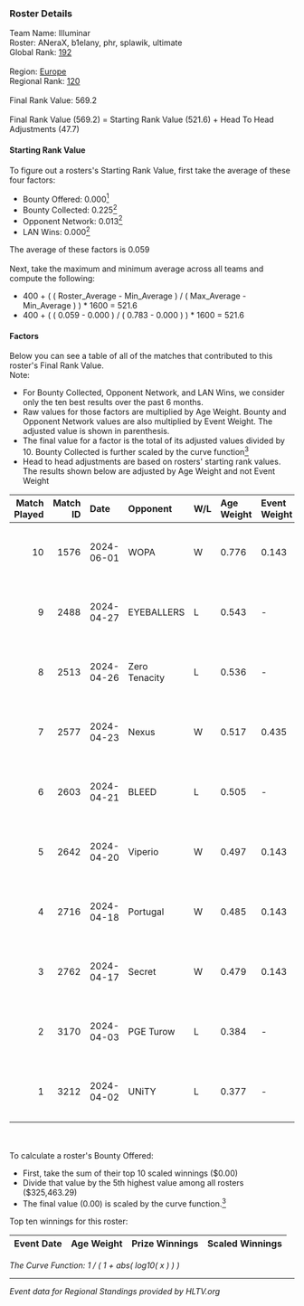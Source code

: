 ### Roster Details<br />
Team Name: Illuminar<br />
Roster: ANeraX, b1elany, phr, splawik, ultimate<br />
Global Rank: [192](../standings_global.md)<br />
<br />
Region: [Europe]( ../standings_europe.md)<br />
Regional Rank: [120]( ../standings_europe.md)<br />
<br />
Final Rank Value:  569.2<br />
<br />
Final Rank Value (569.2) = Starting Rank Value (521.6) + Head To Head Adjustments (47.7)<br />

#### Starting Rank Value<br />
To figure out a rosters's Starting Rank Value, first take the average of these four factors:<br />
- Bounty Offered: 0.000[<sup>1</sup>](#table2)
- Bounty Collected: 0.225[<sup>2</sup>](#table1)
- Opponent Network: 0.013[<sup>2</sup>](#table1)
- LAN Wins: 0.000[<sup>2</sup>](#table1)

The average of these factors is 0.059<br />
<br />
Next, take the maximum and minimum average across all teams and compute the following:<br />
- 400 + ( ( Roster_Average - Min_Average ) / ( Max_Average - Min_Average ) ) * 1600 = 521.6
- 400 + ( ( 0.059 - 0.000 ) / ( 0.783 - 0.000 ) ) * 1600 = 521.6


#### Factors<br />
Below you can see a table of all of the matches that contributed to this roster's Final Rank Value.<br />
Note:<br />

- For Bounty Collected, Opponent Network, and LAN Wins, we consider only the ten best results over the past 6 months.
- Raw values for those factors are multiplied by Age Weight. Bounty and Opponent Network values are also multiplied by Event Weight. The adjusted value is shown in parenthesis.
- The final value for a factor is the total of its adjusted values divided by 10. Bounty Collected is further scaled by the curve function[<sup>3</sup>](#curveFunction)
- Head to head adjustments are based on rosters' starting rank values. The results shown below are adjusted by Age Weight and not Event Weight
<span id="table1"></span><br />


| Match Played | Match ID | Date       | Opponent      | W/L | Age Weight | Event Weight | Bounty Collected | Opponent Network | LAN Wins  | H2H Adj. | Roster                                  |
| -: | -: | :- | :- | :- | :- | :- | :- | :- | :- | -: | :- |
|           10 |     1576 | 2024-06-01 | WOPA          | W   | 0.776      | 0.143        | 0.001 (0.000)    | 0.127 (0.014)    | 0 (0.000) |    13.94 | ANeraX, b1elany, phr, splawik, ultimate |
|            9 |     2488 | 2024-04-27 | EYEBALLERS    | L   | 0.543      | -            | -                | -                | -         |    -2.30 | ANeraX, Furlan, keis, phr, ultimate     |
|            8 |     2513 | 2024-04-26 | Zero Tenacity | L   | 0.536      | -            | -                | -                | -         |    -1.05 | ANeraX, Furlan, keis, phr, ultimate     |
|            7 |     2577 | 2024-04-23 | Nexus         | W   | 0.517      | 0.435        | 0.014 (0.003)    | 0.465 (0.104)    | 0 (0.000) |    13.74 | ANeraX, Furlan, keis, phr, ultimate     |
|            6 |     2603 | 2024-04-21 | BLEED         | L   | 0.505      | -            | -                | -                | -         |    -0.93 | ANeraX, Furlan, keis, phr, ultimate     |
|            5 |     2642 | 2024-04-20 | Viperio       | W   | 0.497      | 0.143        | 0.001 (0.000)    | 0.038 (0.003)    | 0 (0.000) |     9.87 | ANeraX, Furlan, keis, phr, ultimate     |
|            4 |     2716 | 2024-04-18 | Portugal      | W   | 0.485      | 0.143        | 0.003 (0.000)    | 0.121 (0.008)    | 0 (0.000) |    10.98 | ANeraX, Furlan, keis, phr, ultimate     |
|            3 |     2762 | 2024-04-17 | Secret        | W   | 0.479      | 0.143        | 0.000 (0.000)    | 0.059 (0.004)    | 0 (0.000) |     8.19 | ANeraX, Furlan, keis, phr, ultimate     |
|            2 |     3170 | 2024-04-03 | PGE Turow     | L   | 0.384      | -            | -                | -                | -         |    -3.83 | ANeraX, Furlan, keis, phr, ultimate     |
|            1 |     3212 | 2024-04-02 | UNiTY         | L   | 0.377      | -            | -                | -                | -         |    -0.94 | ANeraX, Furlan, keis, phr, ultimate     |

<br />
<span id="table2"></span><br />
To calculate a roster's Bounty Offered:<br />

- First, take the sum of their top 10 scaled winnings ($0.00)
- Divide that value by the 5th highest value among all rosters ($325,463.29)
- The final value (0.00) is scaled by the curve function.[<sup>3</sup>](#curveFunction)

Top ten winnings for this roster:<br />

| Event Date | Age Weight | Prize Winnings | Scaled Winnings |
| :- | -: | :- | :- |


<span id="curveFunction"></span>_The Curve Function: 1 / ( 1 + abs( log10( x ) ) )_<br />

---
_Event data for Regional Standings provided by HLTV.org_<br />
